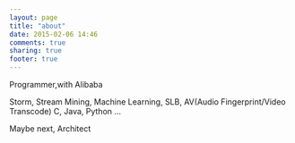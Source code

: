 ```yaml
---
layout: page
title: "about"
date: 2015-02-06 14:46
comments: true
sharing: true
footer: true
---
```


Programmer,with Alibaba

Storm, Stream Mining, Machine Learning, SLB, AV(Audio Fingerprint/Video Transcode)
C, Java, Python ...

Maybe next, Architect